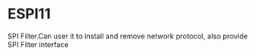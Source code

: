 # ESPI11
SPI Filter.Can user it to install and remove network protocol, also provide SPI Filter interface
